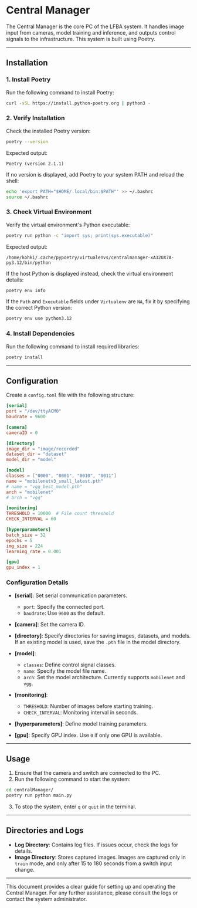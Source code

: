 # Central Manager

The Central Manager is the core PC of the LFBA system. It handles image input from cameras, model training and inference, and outputs control signals to the infrastructure. This system is built using Poetry.

---

## Installation

### 1. Install Poetry

Run the following command to install Poetry:

```bash
curl -sSL https://install.python-poetry.org | python3 -
```

### 2. Verify Installation

Check the installed Poetry version:

```bash
poetry --version
```

Expected output:

```
Poetry (version 2.1.1)
```

If no version is displayed, add Poetry to your system PATH and reload the shell:

```bash
echo 'export PATH="$HOME/.local/bin:$PATH"' >> ~/.bashrc
source ~/.bashrc
```

### 3. Check Virtual Environment

Verify the virtual environment's Python executable:

```bash
poetry run python -c "import sys; print(sys.executable)"
```

Expected output:

```
/home/kohki/.cache/pypoetry/virtualenvs/centralmanager-xA32UX7A-py3.12/bin/python
```

If the host Python is displayed instead, check the virtual environment details:

```bash
poetry env info
```

If the `Path` and `Executable` fields under `Virtualenv` are `NA`, fix it by specifying the correct Python version:

```bash
poetry env use python3.12
```

### 4. Install Dependencies

Run the following command to install required libraries:

```bash
poetry install
```

---

## Configuration

Create a `config.toml` file with the following structure:

```toml
[serial]
port = "/dev/ttyACM0"
baudrate = 9600

[camera]
cameraID = 0

[directory]
image_dir = "image/recorded"
dataset_dir = "dataset"
model_dir = "model"

[model]
classes = ["0000", "0001", "0010", "0011"]
name = "mobilenetv3_small_latest.pth"
# name = "vgg_best_model.pth"
arch = "mobilenet"
# arch = "vgg"

[monitoring]
THRESHOLD = 10000  # File count threshold
CHECK_INTERVAL = 60

[hyperparameters]
batch_size = 32
epochs = 5
img_size = 224
learning_rate = 0.001

[gpu]
gpu_index = 1
```

### Configuration Details

- **[serial]**: Set serial communication parameters.
  - `port`: Specify the connected port.
  - `baudrate`: Use `9600` as the default.

- **[camera]**: Set the camera ID.

- **[directory]**: Specify directories for saving images, datasets, and models. If an existing model is used, save the `.pth` file in the model directory.

- **[model]**:
  - `classes`: Define control signal classes.
  - `name`: Specify the model file name.
  - `arch`: Set the model architecture. Currently supports `mobilenet` and `vgg`.

- **[monitoring]**:
  - `THRESHOLD`: Number of images before starting training.
  - `CHECK_INTERVAL`: Monitoring interval in seconds.

- **[hyperparameters]**: Define model training parameters.

- **[gpu]**: Specify GPU index. Use `0` if only one GPU is available.

---

## Usage

1. Ensure that the camera and switch are connected to the PC.
2. Run the following command to start the system:

```bash
cd centralManager/
poetry run python main.py
```

3. To stop the system, enter `q` or `quit` in the terminal.

---

## Directories and Logs

- **Log Directory**: Contains log files. If issues occur, check the logs for details.
- **Image Directory**: Stores captured images. Images are captured only in `train` mode, and only after 15 to 180 seconds from a switch input change.

---

This document provides a clear guide for setting up and operating the Central Manager. For any further assistance, please consult the logs or contact the system administrator.

